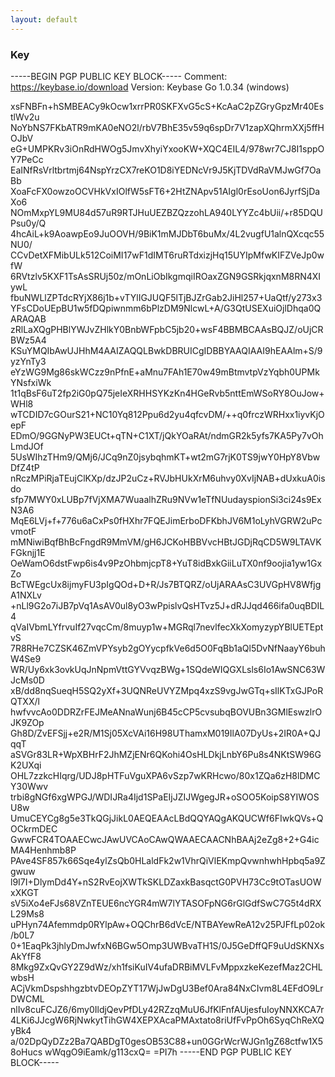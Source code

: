 ```yaml
---
layout: default
---
```

### Key

-----BEGIN PGP PUBLIC KEY BLOCK-----
Comment: https://keybase.io/download
Version: Keybase Go 1.0.34 (windows)

xsFNBFn+hSMBEACy9kOcw1xrrPR0SKFXvG5cS+KcAaC2pZGryGpzMr40EstlWv2u
NoYbNS7FKbATR9mKA0eNO2l/rbV7BhE35v59q6spDr7V1zapXQhrmXXj5ffHOJbV
eG+UMPKRv3iOnRdHWOg5JmvXhyiYxooKW+XQC4EIL4/978wr7CJ8I1sppOY7PeCc
EaINfRsVrltbrtmj64NspYrzCX7reKO1D8iYEDNcVr9J5KjTDVdRaVMJwGf7OaBb
XoaFcFX0owzoOCVHkVxIOlfW5sFT6+2HtZNApv51AIgl0rEsoUon6JyrfSjDaXo6
NOmMxpYL9MU84d57uR9RTJHuUEZBZQzzohLA940LYYZc4bUii/+r85DQUPsu0y/Q
4hcAiL+k9AoawpEo9JuOOVH/9BiK1mMJDbT6buMx/4L2vugfU1alnQXcqc55NU0/
CCvDetXFMibULk512CoiMI17wF1dIMT6ruRTdxizjHq15UYIpMfwKIFZVeJp0wfW
6RVtzlv5KXF1TsAsSRUj50z/mOnLiObIkgmqiIROaxZGN9GSRkjqxnM8RN4XIywL
fbuNWLlZPTdcRYjX86j1b+vTYlIGJUQF5lTjBJZrGab2JiHl257+UaQtf/y273x3
YFsCDoUEpBU1w5fDQpiwnmm6bPlzDM9NlcwL+A/G3QtUSEXuiOjlDhqa0QARAQAB
zRlLaXQgPHBlYWJvZHlkY0BnbWFpbC5jb20+wsF4BBMBCAAsBQJZ/oUjCRBWz5A4
KSuYMQIbAwUJHhM4AAIZAQQLBwkDBRUICgIDBBYAAQIAAI9hEAAlm+S/9yzYnTy3
eYzWG9Mg86skWCzz9nPfnE+aMnu7FAh1E70w49mBtmvtpVzYqbh0UPMkYNsfxiWk
1t1qBsF6uT2fp2iG0pQ75jeIeXRHHSYKzKn4HGeRvb5nttEmWSoRY8OuJow+WHl8
wTCDID7cGOurS21+NC10Yq812Ppu6d2yu4qfcvDM/++q0frczWRHxx1iyvKjOepF
EDmO/9GGNyPW3EUCt+qTN+C1XT/jQkYOaRAt/ndmGR2k5yfs7KA5Py7vOhLmdJOf
5UsWIhzTHm9/QMj6/JCq9nZ0jsybqhmKT+wt2mG7rjK0TS9jwY0HpY8VbwDfZ4tP
nRczMPiRjaTEujClKXp/dzJP2uCz+RVJbHUkXrM6uhvy0XvIjNAB+dUxkuA0isdo
sfp7MWY0xLUBp7fVjXMA7WuaalhZRu9NVw1eTfNUudayspionSi3ci24s9ExN3A6
MqE6LVj+f+776u6aCxPs0fHXhr7FQEJimErboDFKbhJV6M1oLyhVGRW2uPcvmotF
mMNiwiBqfBhBcFngdR9MmVM/gH6JCKoHBBVvcHBtJGDjRqCD5W9LTAVKFGknjj1E
OeWamO6dstFwp6is4v9PzOhbmjcpT8+YuT8idBxkGiiLuTX0nf9oojia1yw1GxZo
BcTWEgcUx8ijmyFU3pIgQOd+D+R/Js7BTQRZ/oUjARAAsC3UVGpHV8WfjgA1NXLv
+nLl9G2o7iJB7pVq1AsAV0ul8yO3wPpislvQsHTvz5J+dRJJqd466ifa0uqBDIL4
qVaIVbmLYfrvuIf27vqcCm/8muyp1w+MGRql7nevlfecXkXomyzypYBlUETEptvS
7R8RHe7CZSK46ZmVPYsyb2gOYycpfkVe6d5O0FqBb1aQl5DvNfNaayY6buhW4Se9
WR/Uy6xk3ovkUqJnNpmVttGYVvqzBWg+1SQdeWIQGXLsls6Io1AwSNC63WJcMs0D
xB/dd8nqSueqH5SQ2yXf+3UQNReUVYZMpq4xzS9vgJwGTq+sIlKTxGJPoRQTXX/l
hwfvvcAo0DDRZrFEJMeANnaWunj6B45cCP5cvsubqBOVUBn3GMlEswzlrOJK9ZOp
Gh8D/ZvEFSjj+e2R/M1Sj05XcVAi16H98UThamxM019IlA07DyUs+2IR0A+QJqqT
aSVGr83LR+WpXBHrF2JhMZjENr6QKohi4OsHLDkjLnbY6Pu8s4NKtSW96GK2UXqi
OHL7zzkcHIqrg/UDJ8pHTFuVguXPA6vSzp7wKRHcwo/80x1ZQa6zH8lDMCY30Wwv
trbi8gNGf6xgWPGJ/WDIJRa4Ijd1SPaEIjJZIJWgegJR+oSOO5KoipS8YIWOSU8w
UmuCEYCg8g5e3TkQGjJikL0AEQEAAcLBdQQYAQgAKQUCWf6FIwkQVs+QOCkrmDEC
GwwFCR4TOAAECwcJAwUVCAoCAwQWAAECAACNhBAAj2eZg8+2+G4icMA4Henhmb8P
PAve4SF857k66Sqe4ylZsQb0HLaldFk2w1VhrQiVlEKmpQvwnhwhHpbq5a9Zgwuw
l9I7I+DlymDd4Y+nS2RvEojXWTkSKLDZaxkBasqctG0PVH73Cc9tOTasUOWxXKGT
sV5iXo4eFJs68VZnTEUE6ncYGR4mW7lYTASOFpNG6rGlGdfSwC7G5t4dRXL29Ms8
uPHyn74Afemmdp0RYlpAw+OQChrB6dVcE/NTBAYewReA12v25PJFfLp02ok/b0L7
0+1EaqPk3jhlyDmJwfxN6BGw5Omp3UWBvaTH1S/0J5GeDffQF9uUdSKNXsAkYfF8
8Mkg9ZxQvGY2Z9dWz/xh1fsiKuIV4ufaDRBiMVLFvMppxzkeKezefMaz2CHLwbsH
ACjVkmDspshhgzbtvDEOpZYT17WjJwDgU3Bef0Ara84NxCIvm8L4EFdO9LrDWCML
nlIv8cuFCJZ6/6my0IldjQevPfDLy42RZzqMuU6JfKlFnfAUjesfuIoyNNXKCA7r
4LKi6JJcgW6RjNwkytTihGW4XEPXAcaPMAxtato8riUfFvPpOh6SyqChReXQyBk4
a/02DpQyDZz2Ba7QABDgT0gesOB53C88+un0GGrWcrWJGn1gZ68ctfw1X58oHucs
wWqgO9iEamk/g113cxQ=
=PI7h
-----END PGP PUBLIC KEY BLOCK-----